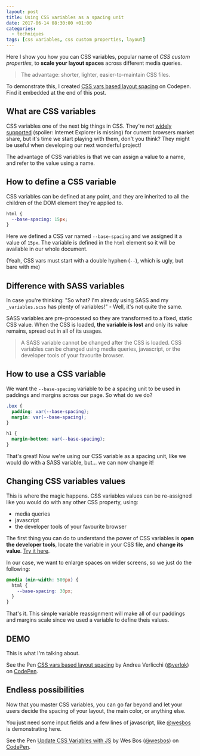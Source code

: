 ```yaml
---
layout: post
title: Using CSS variables as a spacing unit
date: 2017-06-14 08:30:00 +01:00
categories:
  - techniques
tags: [css variables, css custom properties, layout]
---
```


Here I show you how you can CSS variables, popular name of _CSS custom properties_, to **scale your layout spaces** across different media queries.

> The advantage: shorter, lighter, easier-to-maintain CSS files.

To demonstrate this, I created [CSS vars based layout spacing](https://codepen.io/verlok/pen/owzLPm?editors=1100) on Codepen. Find it embedded at the end of this post.

## What are CSS variables

CSS variables one of the next big things in CSS. They're not [widely supported](http://caniuse.com/#feat=css-variables) (spoiler: Internet Explorer is missing) for current browsers market share, but it's time we start playing with them, don't you think? They might be useful when developing our next wonderful project!

The advantage of CSS variables is that we can assign a value to a name, and refer to the value using a name.

## How to define a CSS variable

CSS variables can be defined at any point, and they are inherited to all the children of the DOM element they're applied to.

```css
html {
  --base-spacing: 15px;
}
```

Here we defined a CSS var named `--base-spacing` and we assigned it a value of `15px`. The variable is defined in the `html` element so it will be available in our whole document.

(Yeah, CSS vars must start with a double hyphen (`--`), which is ugly, but bare with me)

## Difference with SASS variables

In case you're thinking: "So what? I'm already using SASS and my `_variables.scss` has plenty of variables!" - Well, it's not quite the same.

SASS variables are pre-processed so they are transformed to a fixed, static CSS value. When the CSS is loaded, **the variable is lost** and only its value remains, spread out in all of its usages.

> A SASS variable cannot be changed after the CSS is loaded. CSS variables can be changed using media queries, javascript, or the developer tools of your favourite browser.

## How to use a CSS variable

We want the `--base-spacing` variable to be a spacing unit to be used in paddings and margins across our page. So what do we do?

```css
.box {
  padding: var(--base-spacing);
  margin: var(--base-spacing);
}

h1 {
  margin-bottom: var(--base-spacing);
}
```

That's great! Now we're using our CSS variable as a spacing unit, like we would do with a SASS variable, but... we can now change it!

## Changing CSS variables values

This is where the magic happens. CSS variables values can be re-assigned like you would do with any other CSS property, using:

- media queries
- javascript
- the developer tools of your favourite browser

The first thing you can do to understand the power of CSS variables is **open the developer tools**, locate the variable in your CSS file, and **change its value**. [Try it here](https://codepen.io/verlok/pen/owzLPm?editors=1100).

In our case, we want to enlarge spaces on wider screens, so we just do the following:

```css
@media (min-width: 500px) {
  html {
    --base-spacing: 30px;
  }
}
```

That's it. This simple variable reassignment will make all of our paddings and margins scale since we used a variable to define theis values.

## DEMO

This is what I'm talking about.

<p data-height="265" data-theme-id="dark" data-slug-hash="owzLPm" data-default-tab="css,result" data-user="verlok" data-embed-version="2" data-pen-title="CSS vars based layout spacing" class="codepen">See the Pen <a href="https://codepen.io/verlok/pen/owzLPm/">CSS vars based layout spacing</a> by Andrea Verlicchi (<a href="https://codepen.io/verlok">@verlok</a>) on <a href="https://codepen.io">CodePen</a>.</p>
<script async src="https://production-assets.codepen.io/assets/embed/ei.js"></script>

## Endless possibilities

Now that you master CSS variables, you can go far beyond and let your users decide the spacing of your layout, the main color, or anything else.

You just need some input fields and a few lines of javascript, like [@wesbos](https://www.twitter.com/wesbos) is demonstrating here.

<p data-height="265" data-theme-id="dark" data-slug-hash="adQjoY" data-default-tab="css,result" data-user="wesbos" data-embed-version="2" data-pen-title="Update CSS Variables with JS" class="codepen">See the Pen <a href="https://codepen.io/wesbos/pen/adQjoY/">Update CSS Variables with JS</a> by Wes Bos (<a href="https://codepen.io/wesbos">@wesbos</a>) on <a href="https://codepen.io">CodePen</a>.</p>
<script async src="https://production-assets.codepen.io/assets/embed/ei.js"></script>
